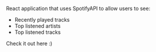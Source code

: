 React application that uses SpotifyAPI to allow users to see:
 - Recently played tracks
 - Top listened artists
 - Top listened tracks

Check it out here :)
